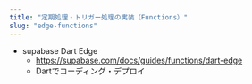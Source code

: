 ```yaml
---
title: "定期処理・トリガー処理の実装（Functions）"
slug: "edge-functions"
---
```


- supabase Dart Edge
	- https://supabase.com/docs/guides/functions/dart-edge
	- Dartでコーディング・デプロイ